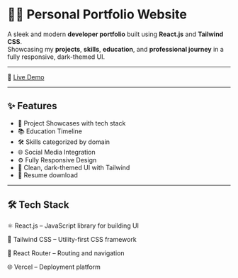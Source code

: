 # 🧑‍💻 Personal Portfolio Website

A sleek and modern **developer portfolio** built using **React.js** and **Tailwind CSS**.  
Showcasing my **projects**, **skills**, **education**, and **professional journey** in a fully responsive, dark-themed UI.

---

🚀 [Live Demo](https://portfolio-psi-nine-49.vercel.app/)

---

## ✨ Features

- 💼 Project Showcases with tech stack
- 📚 Education Timeline
- 🛠 Skills categorized by domain
- 🌐 Social Media Integration
- ⚙️ Fully Responsive Design
- 🎨 Clean, dark-themed UI with Tailwind
- 📄 Resume download

---

## 🛠️ Tech Stack 

⚛️ React.js – JavaScript library for building UI

💨 Tailwind CSS – Utility-first CSS framework

🧭 React Router – Routing and navigation

🌐 Vercel – Deployment platform

